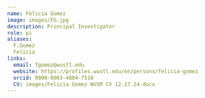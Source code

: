 ```yaml
---
name: Felicia Gomez
image: images/FG.jpg
description: Principal Investigator 
role: pi
aliases: 
  F.Gomez
  Felicia
links:
  email: fgomez@wustl.edu
  website: https://profiles.wustl.edu/en/persons/felicia-gomez
  orcid: 0000-0003-4884-7510
  CV: images/Felicia Gomez WUSM CV 12.17.24.docx
---
```

